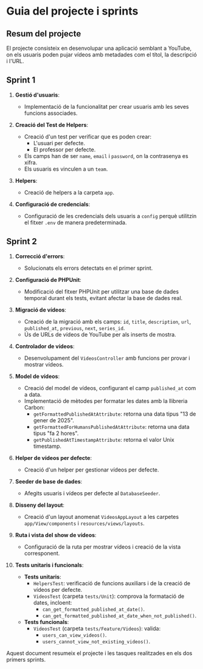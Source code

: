 # Guia del projecte i sprints

## Resum del projecte
El projecte consisteix en desenvolupar una aplicació semblant a YouTube, on els usuaris poden pujar vídeos amb metadades com el títol, la descripció i l'URL.

## Sprint 1
1. **Gestió d'usuaris**:
    - Implementació de la funcionalitat per crear usuaris amb les seves funcions associades.

2. **Creació del Test de Helpers**:
    - Creació d'un test per verificar que es poden crear:
        - L'usuari per defecte.
        - El professor per defecte.
    - Els camps han de ser `name`, `email` i `password`, on la contrasenya es xifra.
    - Els usuaris es vinculen a un `team`.

3. **Helpers**:
    - Creació de helpers a la carpeta `app`.

4. **Configuració de credencials**:
    - Configuració de les credencials dels usuaris a `config` perquè utilitzin el fitxer `.env` de manera predeterminada.

## Sprint 2
1. **Correcció d'errors**:
    - Solucionats els errors detectats en el primer sprint.

2. **Configuració de PHPUnit**:
    - Modificació del fitxer PHPUnit per utilitzar una base de dades temporal durant els tests, evitant afectar la base de dades real.

3. **Migració de vídeos**:
    - Creació de la migració amb els camps: `id`, `title`, `description`, `url`, `published_at`, `previous`, `next`, `series_id`.
    - Ús de URLs de vídeos de YouTube per als inserts de mostra.

4. **Controlador de vídeos**:
    - Desenvolupament del `VideosController` amb funcions per provar i mostrar vídeos.

5. **Model de vídeos**:
    - Creació del model de vídeos, configurant el camp `published_at` com a data.
    - Implementació de mètodes per formatar les dates amb la llibreria Carbon:
        - `getFormattedPublishedAtAttribute`: retorna una data tipus "13 de gener de 2025".
        - `getFormattedForHumansPublishedAtAttribute`: retorna una data tipus "fa 2 hores".
        - `getPublishedAtTimestampAttribute`: retorna el valor Unix timestamp.

6. **Helper de vídeos per defecte**:
    - Creació d'un helper per gestionar vídeos per defecte.

7. **Seeder de base de dades**:
    - Afegits usuaris i vídeos per defecte al `DatabaseSeeder`.

8. **Disseny del layout**:
    - Creació d'un layout anomenat `VideosAppLayout` a les carpetes `app/View/components` i `resources/views/layouts`.

9. **Ruta i vista del show de vídeos**:
    - Configuració de la ruta per mostrar vídeos i creació de la vista corresponent.

10. **Tests unitaris i funcionals**:
    - **Tests unitaris**:
        - `HelpersTest`: verificació de funcions auxiliars i de la creació de vídeos per defecte.
        - `VideosTest` (carpeta `tests/Unit`): comprova la formatació de dates, incloent:
            - `can_get_formatted_published_at_date()`.
            - `can_get_formatted_published_at_date_when_not_published()`.
    - **Tests funcionals**:
        - `VideosTest` (carpeta `tests/Feature/Videos`): valida:
            - `users_can_view_videos()`.
            - `users_cannot_view_not_existing_videos()`.

Aquest document resumeix el projecte i les tasques realitzades en els dos primers sprints.
